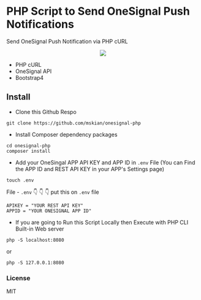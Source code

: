 # PHP Script to Send OneSignal Push Notifications

<p>Send OneSignal Push Notification via PHP cURL</p>

<p align="center">
<img src="https://raw.githubusercontent.com/mskian/onesignal-php/master/screenshot.png">
</p>

- PHP cURL
- OneSignal API
- Bootstrap4

## Install

- Clone this Github Respo

```
git clone https://github.com/mskian/onesignal-php
```

- Install Composer dependency packages

```
cd onesignal-php
composer install
```

- Add your OneSingal APP API KEY and APP ID  in `.env` File (You can Find the APP ID and REST API KEY in your APP's Settings page)

```
touch .env
```

File - `.env`  👇 👇 👇 put this on `.env` file

```
APIKEY = "YOUR REST API KEY"
APPID = "YOUR ONESIGNAL APP ID"
```

- If you are going to Run this Script Locally then Execute with PHP CLI Built-in Web server

```
php -S localhost:8080
```

or

```
php -S 127.0.0.1:8080
```

### License

MIT
